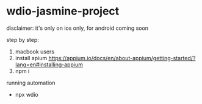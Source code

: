 # wdio-jasmine-project

disclaimer: it's only on ios only, for android coming soon

step by step:
1. macbook users
2. install apium https://appium.io/docs/en/about-appium/getting-started/?lang=en#installing-appium
3. npm i

running automation
- npx wdio
